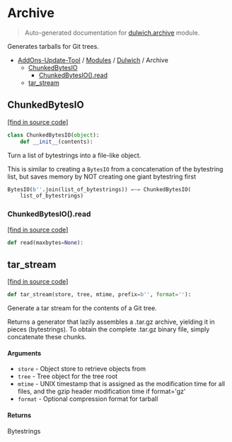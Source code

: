 # Archive

> Auto-generated documentation for [dulwich.archive](../../dulwich/archive.py) module.

Generates tarballs for Git trees.

- [AddOns-Update-Tool](../README.md#addons-update-tool-index) / [Modules](../MODULES.md#addons-update-tool-modules) / [Dulwich](index.md#dulwich) / Archive
    - [ChunkedBytesIO](#chunkedbytesio)
        - [ChunkedBytesIO().read](#chunkedbytesioread)
    - [tar_stream](#tar_stream)

## ChunkedBytesIO

[[find in source code]](../../dulwich/archive.py#L35)

```python
class ChunkedBytesIO(object):
    def __init__(contents):
```

Turn a list of bytestrings into a file-like object.

This is similar to creating a `BytesIO` from a concatenation of the
bytestring list, but saves memory by NOT creating one giant bytestring
first

```python
BytesIO(b''.join(list_of_bytestrings)) =~= ChunkedBytesIO(
    list_of_bytestrings)
```

### ChunkedBytesIO().read

[[find in source code]](../../dulwich/archive.py#L50)

```python
def read(maxbytes=None):
```

## tar_stream

[[find in source code]](../../dulwich/archive.py#L72)

```python
def tar_stream(store, tree, mtime, prefix=b'', format=''):
```

Generate a tar stream for the contents of a Git tree.

Returns a generator that lazily assembles a .tar.gz archive, yielding it in
pieces (bytestrings). To obtain the complete .tar.gz binary file, simply
concatenate these chunks.

#### Arguments

- `store` - Object store to retrieve objects from
- `tree` - Tree object for the tree root
- `mtime` - UNIX timestamp that is assigned as the modification time for
  all files, and the gzip header modification time if format='gz'
- `format` - Optional compression format for tarball

#### Returns

Bytestrings
